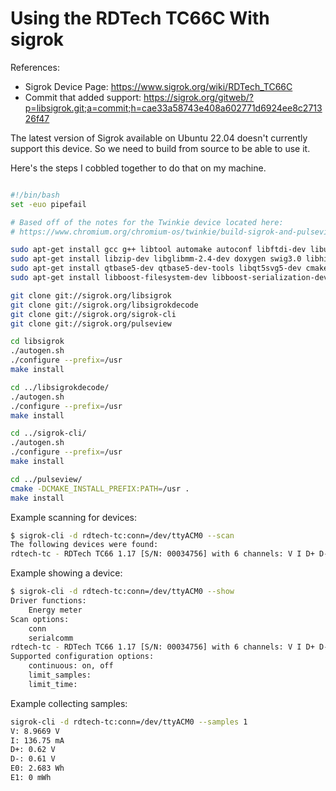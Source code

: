 # Using the RDTech TC66C With sigrok

References:
- Sigrok Device Page: https://www.sigrok.org/wiki/RDTech_TC66C
- Commit that added support: https://sigrok.org/gitweb/?p=libsigrok.git;a=commit;h=cae33a58743e408a602771d6924ee8c271326f47

The latest version of Sigrok available on Ubuntu 22.04 doesn't currently support
this device. So we need to build from source to be able to use it.

Here's the steps I cobbled together to do that on my machine.

```bash

#!/bin/bash
set -euo pipefail

# Based off of the notes for the Twinkie device located here:
# https://www.chromium.org/chromium-os/twinkie/build-sigrok-and-pulseview-from-sources/

sudo apt-get install gcc g++ libtool automake autoconf libftdi-dev libusb-1.0-0-dev libglib2.0-dev check libzip-dev
sudo apt-get install libzip-dev libglibmm-2.4-dev doxygen swig3.0 libhidapi-dev libserialport-dev libieee1284-3-dev
sudo apt-get install qtbase5-dev qtbase5-dev-tools libqt5svg5-dev cmake
sudo apt-get install libboost-filesystem-dev libboost-serialization-dev

git clone git://sigrok.org/libsigrok
git clone git://sigrok.org/libsigrokdecode
git clone git://sigrok.org/sigrok-cli
git clone git://sigrok.org/pulseview

cd libsigrok
./autogen.sh
./configure --prefix=/usr
make install

cd ../libsigrokdecode/
./autogen.sh
./configure --prefix=/usr
make install

cd ../sigrok-cli/
./autogen.sh
./configure --prefix=/usr
make install

cd ../pulseview/
cmake -DCMAKE_INSTALL_PREFIX:PATH=/usr .
make install
```


Example scanning for devices:

```bash
$ sigrok-cli -d rdtech-tc:conn=/dev/ttyACM0 --scan
The following devices were found:
rdtech-tc - RDTech TC66 1.17 [S/N: 00034756] with 6 channels: V I D+ D- E0 E1
```

Example showing a device:

```bash
$ sigrok-cli -d rdtech-tc:conn=/dev/ttyACM0 --show
Driver functions:
    Energy meter
Scan options:
    conn
    serialcomm
rdtech-tc - RDTech TC66 1.17 [S/N: 00034756] with 6 channels: V I D+ D- E0 E1
Supported configuration options:
    continuous: on, off
    limit_samples:
    limit_time:
```

Example collecting samples:

```bash
sigrok-cli -d rdtech-tc:conn=/dev/ttyACM0 --samples 1
V: 8.9669 V
I: 136.75 mA
D+: 0.62 V
D-: 0.61 V
E0: 2.683 Wh
E1: 0 mWh
```
